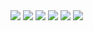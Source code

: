 <img src="./assets/images/screenshots/screen1.jpg">
<img src="./assets/images/screenshots/screen2.jpg">
<img src="./assets/images/screenshots/screen3.jpg">
<img src="assets/images/screenshots/screen4.jpg">
<img src="./assets/images/screenshots/screen5.jpg">
<img src="./assets/images/screenshots/screen6.jpg">

